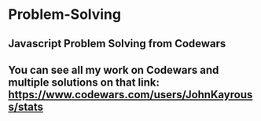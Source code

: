 # Problem-Solving
## Javascript Problem Solving from Codewars
## You can see all my work on Codewars and multiple solutions on that link: https://www.codewars.com/users/JohnKayrouss/stats


